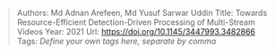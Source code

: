 > Authors: Md Adnan Arefeen, Md Yusuf Sarwar Uddin
> Title: Towards Resource-Efficient Detection-Driven Processing of Multi-Stream Videos
> Year: 2021
> Url: https://doi.org/10.1145/3447993.3482866
> Tags: *Define your own tags here, separate by comma*